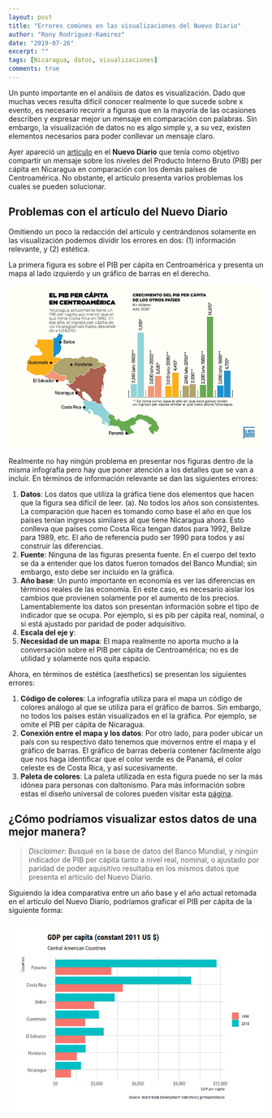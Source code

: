 ```yaml
---
layout: post
title: "Errores comúnes en las visualizaciones del Nuevo Diario"
author: "Rony Rodriguez-Ramirez"
date: "2019-07-26"
excerpt: ""
tags: [Nicaragua, datos, visualizaciones]
comments: true
---
```


Un punto importante en el análisis de datos es visualización. Dado que muchas veces resulta difícil conocer realmente lo que sucede sobre x evento, es necesario recurrir a figuras que en la mayoría de las ocasiones describen y expresar mejor un mensaje en comparación con palabras. Sin embargo, la visualización de datos no es algo simple y, a su vez, existen elementos necesarios para poder conllevar un mensaje claro.

Ayer apareció un [artículo](https://www.elnuevodiario.com.ni/economia/497166-pib-per-capita-nicaragua-centroamerica/) en el **Nuevo Diario** que tenía como objetivo compartir un mensaje sobre los niveles del Producto Interno Bruto (PIB) per cápita en Nicaragua en comparación con los demás países de Centroamérica. No obstante, el artículo presenta varios problemas los cuales se pueden solucionar.

## Problemas con el artículo del Nuevo Diario
Omitiendo un poco la redacción del artículo y centrándonos solamente en las visualización podemos dividir los errores en dos: (1) información relevante, y (2) estética.

La primera figura es sobre el PIB per cápita en Centroamérica y presenta un mapa al lado izquierdo y un gráfico de barras en el derecho.

![Fig 1](/assets/post-images/pib-ca.jpg)

Realmente no hay ningún problema en presentar nos figuras dentro de la misma infografía pero hay que poner atención a los detalles que se van a incluir. En términos de información relevante se dan las siguientes errores:

1. **Datos**: Los datos que utiliza la gráfica tiene dos elementos que hacen que la figura sea difícil de leer.
   (a). No todos los años son consistentes.  La comparación que hacen es tomando como base el año en que los países tenían ingresos similares al que tiene Nicaragua ahora. Esto conlleva que países como Costa Rica tengan datos para 1992, Belize para 1989, etc. El año de referencia pudo ser 1990 para todos y así construir las diferencias.
2. **Fuente**: Ninguna de las figuras presenta fuente. En el cuerpo del texto se da a entender que los datos fueron tomados del Banco Mundial; sin embargo, esto debe ser incluído en la gráfica.
3. **Año base**: Un punto importante en economía es ver las diferencias en términos reales de las economía. En este caso, es necesario aislar los cambios que provienen solamente por el aumento de los precios. Lamentablemente los datos son presentan información sobre el tipo de indicador que se ocupa. Por ejemplo, si es pib per cápita real, nominal, o si está ajustado por paridad de poder adquisitivo.
4. **Escala del eje y**: 
5. **Necesidad de un mapa**: El mapa realmente no aporta mucho a la conversación sobre el PIB per cápita de Centroamérica; no es de utilidad y solamente nos quita espacio.

Ahora, en términos de estética (aesthetics) se presentan los siguientes errores:

1. **Código de colores**: La infografía utiliza para el mapa un código de colores análogo al que se utiliza para el gráfico de barros. Sin embargo, no todos los países están visualizados en el la gráfica. Por ejemplo, se omite el PIB per cápita de Nicaragua.
2. **Conexión entre el mapa y los datos**: Por otro lado, para poder ubicar un país con su respectivo dato tenemos que movernos entre el mapa y el gráfico de barras. El gráfico de barras debería contener fácilmente algo que nos haga identificar que el color verde es de Panamá, el color celeste es de Costa Rica, y así sucesivamente.
3. **Paleta de colores**: La paleta utilizada en esta figura puede no ser la más idónea para personas con daltonismo. Para más información sobre estas el diseño universal de colores pueden visitar esta [página](https://jfly.uni-koeln.de/color/).

## ¿Cómo podríamos visualizar estos datos de una mejor manera?

> *Disclaimer*: Busqué en la base de datos del Banco Mundial, y ningún indicador de PIB per cápita tanto a nivel real, nominal, o ajustado por paridad de poder aquisitivo resultaba en los mismos datos que presenta el artículo del Nuevo Diario.

Siguiendo la idea comparativa entre un año base y el año actual retomada en el artículo del Nuevo Diarío, podríamos graficar el PIB per cápita de la siguiente forma: 

![Fig 2](/assets/post-images/pib-ca-fixed.png)
